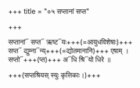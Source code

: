 +++
title = "०५ सप्तानां सप्त"

+++

सप्तानां᳓ सप्त᳓ ऋष्ट᳓यः+++(=आयुधविशेषाः)+++  
सप्त᳓ द्युम्ना᳓न्य्+++(=द्योतमानानि)+++ एषाम् ।  
सप्तो᳓+++(प्त)+++ अ᳓धि श्रि᳓यो धिरे ॥

+++(सप्तश्रियस् स्युः कृत्तिकाः।)+++